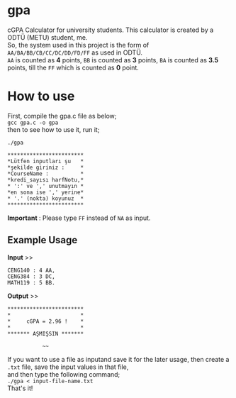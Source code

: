 # gpa
cGPA Calculator for university students. This calculator is created by a ODTÜ (METU) student, me.   
So, the system used in this project is the form of `AA/BA/BB/CB/CC/DC/DD/FD/FF` as used in ODTÜ.   
`AA` is counted as **4** points, `BB` is counted as **3** points, `BA` is counted as **3.5** points, till the `FF` which is counted as **0** point.
# How to use  
First, compile the gpa.c file as below;  
`gcc gpa.c -o gpa`  
then to see how to use it, run it;  

```
./gpa  

************************
*Lütfen inputları şu   *
*şekilde giriniz :     *
*CourseName :          *
*kredi_sayısı harfNotu,*
* ':' ve ',' unutmayın *
*en sona ise ',' yerine*
* '.' (nokta) koyunuz  *
************************
```  
**Important** : Please type `FF` instead of `NA` as input.
## Example Usage  
**Input** >>  
```
CENG140 : 4 AA,
CENG384 : 3 DC,
MATH119 : 5 BB.
```  
**Output** >>  
```
************************
*                      *
*     cGPA = 2.96 !    *
*                      *
******* AŞMIŞSIN *******

           ~~           

```  
If you want to use a file as inputand save it for the later usage, then create a `.txt` file, save the input values in that file,  
and then type the following command;  
`./gpa < input-file-name.txt`  
That's it!
